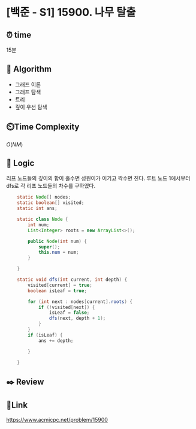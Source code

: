 # [백준 - S1] 15900. 나무 탈출

## ⏰ **time**

15분

## :pushpin: **Algorithm**

- 그래프 이론
- 그래프 탐색
- 트리
- 깊이 우선 탐색

## ⏲️**Time Complexity**

$O(NM)$

## :round_pushpin: **Logic**

리프 노드들의 깊이의 합이 홀수면 성원이가 이기고 짝수면 진다.
루트 노드 1에서부터 dfs로 각 리프 노드들의 차수를 구하였다.

```java
	static Node[] nodes;
	static boolean[] visited;
	static int ans;

	static class Node {
		int num;
		List<Integer> roots = new ArrayList<>();

		public Node(int num) {
			super();
			this.num = num;
		}

	}

	static void dfs(int current, int depth) {
		visited[current] = true;
		boolean isLeaf = true;

		for (int next : nodes[current].roots) {
			if (!visited[next]) {
				isLeaf = false;
				dfs(next, depth + 1);
			}
		}
		if (isLeaf) {
			ans += depth;

		}

	}
```

## :black_nib: **Review**

## 📡**Link**

https://www.acmicpc.net/problem/15900
